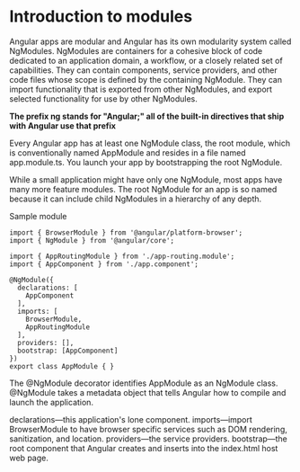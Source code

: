 # Introduction to modules

Angular apps are modular and Angular has its own modularity system called NgModules. NgModules are containers for a cohesive block of code dedicated to an application domain, a workflow, or a closely related set of capabilities. They can contain components, service providers, and other code files whose scope is defined by the containing NgModule. They can import functionality that is exported from other NgModules, and export selected functionality for use by other NgModules.

**The prefix ng stands for "Angular;" all of the built-in directives that ship with Angular use that prefix**

Every Angular app has at least one NgModule class, the root module, which is conventionally named AppModule and resides in a file named app.module.ts. You launch your app by bootstrapping the root NgModule.

While a small application might have only one NgModule, most apps have many more feature modules. The root NgModule for an app is so named because it can include child NgModules in a hierarchy of any depth.

Sample module 

```
import { BrowserModule } from '@angular/platform-browser';
import { NgModule } from '@angular/core';

import { AppRoutingModule } from './app-routing.module';
import { AppComponent } from './app.component';

@NgModule({
  declarations: [
    AppComponent
  ],
  imports: [
    BrowserModule,
    AppRoutingModule
  ],
  providers: [],
  bootstrap: [AppComponent]
})
export class AppModule { }
```

The @NgModule decorator identifies AppModule as an NgModule class. @NgModule takes a metadata object that tells Angular how to compile and launch the application.

declarations—this application's lone component.
imports—import BrowserModule to have browser specific services such as DOM rendering, sanitization, and location.
providers—the service providers.
bootstrap—the root component that Angular creates and inserts into the index.html host web page.
